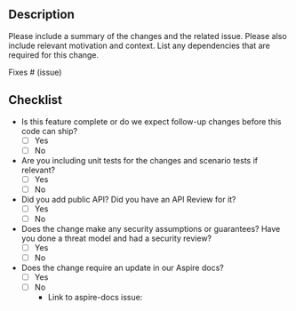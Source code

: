 ## Description

Please include a summary of the changes and the related issue. Please also include relevant motivation and context. List any dependencies that are required for this change.

Fixes # (issue)

## Checklist

- Is this feature complete or do we expect follow-up changes before this code can ship?
  - [ ] Yes
  - [ ] No
- Are you including unit tests for the changes and scenario tests if relevant?
  - [ ] Yes
  - [ ] No
- Did you add public API? Did you have an API Review for it?
  - [ ] Yes
  - [ ] No
- Does the change make any security assumptions or guarantees? Have you done a threat model and had a security review?
  - [ ] Yes
  - [ ] No
- Does the change require an update in our Aspire docs?
  - [ ] Yes
  - [ ] No
    - Link to aspire-docs issue: 
